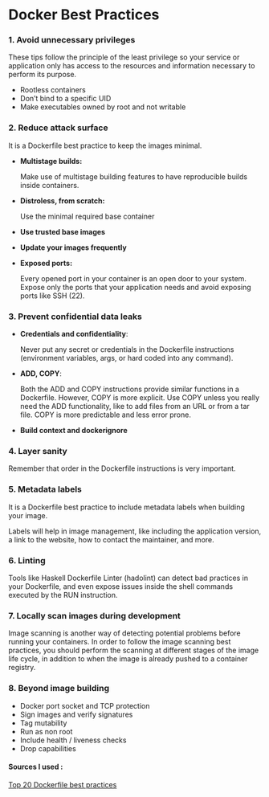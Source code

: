 # Docker Best Practices
### 1. Avoid unnecessary privileges

These tips follow the principle of the least privilege so your service or application only has access to the resources and information necessary to perform its purpose.
- Rootless containers
- Don’t bind to a specific UID
- Make executables owned by root and not writable

### 2. Reduce attack surface
It is a Dockerfile best practice to keep the images minimal.

- **Multistage builds:**
    
  Make use of multistage building features to have reproducible builds inside containers.


- **Distroless, from scratch:**

    Use the minimal required base container


- **Use trusted base images**


- **Update your images frequently**


- **Exposed ports:**

    Every opened port in your container is an open door to your system. Expose only the ports that your application needs and avoid exposing ports like SSH (22).
### 3. Prevent confidential data leaks
- **Credentials and confidentiality**:
  
    Never put any secret or credentials in the Dockerfile instructions (environment variables, args, or hard coded into any command).


- **ADD, COPY**:

    Both the ADD and COPY instructions provide similar functions in a Dockerfile. However, COPY is more explicit. Use COPY unless you really need the ADD functionality, like to add files from an URL or from a tar file. COPY is more predictable and less error prone.


- **Build context and dockerignore**


### 4.  Layer sanity
Remember that order in the Dockerfile instructions is very important.

### 5.  Metadata labels
It is a Dockerfile best practice to include metadata labels when building your image.


Labels will help in image management, like including the application version, a link to the website, how to contact the maintainer, and more.

### 6.  Linting
Tools like Haskell Dockerfile Linter (hadolint) can detect bad practices in your Dockerfile, and even expose issues inside the shell commands executed by the RUN instruction.

### 7. Locally scan images during development
Image scanning is another way of detecting potential problems before running your containers. In order to follow the image scanning best practices, you should perform the scanning at different stages of the image life cycle, in addition to when the image is already pushed to a container registry.

### 8. Beyond image building
- Docker port socket and TCP protection
- Sign images and verify signatures
- Tag mutability
- Run as non root
- Include health / liveness checks
- Drop capabilities


#### Sources I used :
[Top 20 Dockerfile best practices](https://sysdig.com/blog/dockerfile-best-practices/)
